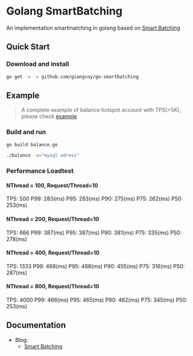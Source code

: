 # Golang SmartBatching
An implementation smartmatching in golang based on [Smart Batching](https://mechanical-sympathy.blogspot.com/2011/10/smart-batching.html)
## Quick Start
### Download and install
```bash
go get -u -v github.com/giangcoy/go-smartbatching
```
## Example
> A complete example of balance hotspot account with TPS(>5K), please check [example](/example)
### Build and run
```bash
go build balance.go

./balance -a="mysql adress"
```
### Performance Loadtest 
#### NThread = 100, Request/Thread=10
TPS: 500
P99: 283(ms)
P95: 283(ms)
P90: 275(ms)
P75: 262(ms)
P50: 253(ms)
#### NThread = 200, Request/Thread=10
TPS: 666
P99: 387(ms)
P95: 387(ms)
P90: 381(ms)
P75: 335(ms)
P50: 278(ms)
#### NThread = 400, Request/Thread=10
TPS: 1333
P99: 468(ms)
P95: 468(ms)
P90: 455(ms)
P75: 316(ms)
P50: 287(ms)
#### NThread = 800, Request/Thread=10
TPS: 4000
P99: 466(ms)
P95: 465(ms)
P90: 462(ms)
P75: 345(ms)
P50: 253(ms)
## **Documentation**
- Blog:
    - [Smart Batching](https://mechanical-sympathy.blogspot.com/2011/10/smart-batching.html)
